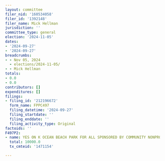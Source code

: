 ```yaml
---
layout: committee
filer_nid: '160534058'
filer_id: '1392148'
filer_name: Mick Hellman
jurisdiction: ''
committee_type: general
election: '2024-11-05'
dates:
- '2024-09-27'
- '2024-09-27'
breadcrumbs:
- - Nov 05, 2024
  - elections/2024-11-05/
- - Mick Hellman
totals:
- 0.0
- 0.0
contributors: []
expenditures: []
filings:
- filing_id: '212196672'
  form_name: FPPC497
  filing_datetime: '2024-09-27'
  filing_startdate: ''
  filing_enddate: ''
  filing_activity_type: Original
factoids: ''
F497P2:
- name: YES ON K OCEAN BEACH PARK FOR ALL SPONSORED BY COMMUNITY NONPROFITS
  total: 10000.0
  tx_cmteid: '1471154'

---
```


